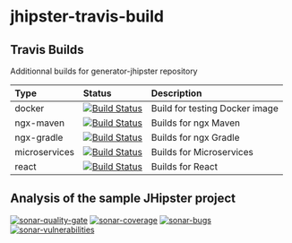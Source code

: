 # jhipster-travis-build

## Travis Builds

Additionnal builds for generator-jhipster repository

| Type          | Status                                                   | Description                    |
|:--------------|:---------------------------------------------------------|:-------------------------------|
| docker        | [![Build Status][image-docker]][travis-url]              | Build for testing Docker image |
| ngx-maven     | [![Build Status][image-ngx-maven]][travis-url]           | Builds for ngx Maven           |
| ngx-gradle    | [![Build Status][image-ngx-gradle]][travis-url]          | Builds for ngx Gradle          |
| microservices | [![Build Status][image-microservices]][travis-url]       | Builds for Microservices       |
| react         | [![Build Status][image-react]][travis-url]               | Builds for React               |

## Analysis of the sample JHipster project

[![sonar-quality-gate][sonar-quality-gate]][sonar-url]
[![sonar-coverage][sonar-coverage]][sonar-url]
[![sonar-bugs][sonar-bugs]][sonar-url]
[![sonar-vulnerabilities][sonar-vulnerabilities]][sonar-url]

[travis-url]: https://travis-ci.org/hipster-labs/jhipster-travis-build/branches
[image-docker]: https://travis-ci.org/hipster-labs/jhipster-travis-build.svg?branch=docker
[image-ngx-maven]: https://travis-ci.org/hipster-labs/jhipster-travis-build.svg?branch=ngx-maven
[image-ngx-gradle]: https://travis-ci.org/hipster-labs/jhipster-travis-build.svg?branch=ngx-gradle
[image-microservices]: https://travis-ci.org/hipster-labs/jhipster-travis-build.svg?branch=microservices
[image-react]: https://travis-ci.org/hipster-labs/jhipster-travis-build.svg?branch=react

[sonar-url]: https://sonarqube.com/dashboard?id=io.github.jhipster.sample%3Ajhipster-sample-application
[sonar-quality-gate]: https://sonarqube.com/api/badges/gate?key=io.github.jhipster.sample%3Ajhipster-sample-application
[sonar-coverage]: https://sonarqube.com/api/badges/measure?key=io.github.jhipster.sample%3Ajhipster-sample-application&metric=coverage
[sonar-bugs]: https://sonarqube.com/api/badges/measure?key=io.github.jhipster.sample%3Ajhipster-sample-application&metric=bugs
[sonar-vulnerabilities]: https://sonarqube.com/api/badges/measure?key=io.github.jhipster.sample%3Ajhipster-sample-application&metric=vulnerabilities
